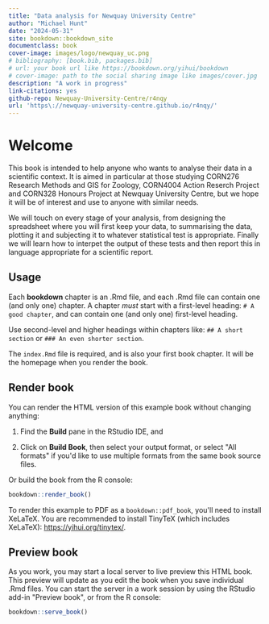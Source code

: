 ```yaml
--- 
title: "Data analysis for Newquay University Centre"
author: "Michael Hunt"
date: "2024-05-31"
site: bookdown::bookdown_site
documentclass: book
cover-image: images/logo/newquay_uc.png
# bibliography: [book.bib, packages.bib]
# url: your book url like https://bookdown.org/yihui/bookdown
# cover-image: path to the social sharing image like images/cover.jpg
description: "A work in progress"
link-citations: yes
github-repo: Newquay-University-Centre/r4nqy
url: 'https\://newquay-university-centre.github.io/r4nqy/'
---
```




# Welcome

This book is intended to help anyone who wants to analyse their data in a scientific context. It is aimed in particular at those studying CORN276 Research Methods and GIS for Zoology, CORN4004 Action Reserch Project and CORN328 Honours Project at Newquay University Centre, but we hope it will be of interest and use to anyone with similar needs.

We will touch on every stage of your analysis, from designing the spreadsheet where you will first keep your data, to summarising the data, plotting it and subjecting it to whatever statistical test is appropriate. Finally we will learn how to interpet the output of these tests and then report this in language appropriate for a scientific report.

## Usage 

Each **bookdown** chapter is an .Rmd file, and each .Rmd file can contain one (and only one) chapter. A chapter *must* start with a first-level heading: `# A good chapter`, and can contain one (and only one) first-level heading.

Use second-level and higher headings within chapters like: `## A short section` or `### An even shorter section`.

The `index.Rmd` file is required, and is also your first book chapter. It will be the homepage when you render the book.

## Render book

You can render the HTML version of this example book without changing anything:

1. Find the **Build** pane in the RStudio IDE, and

1. Click on **Build Book**, then select your output format, or select "All formats" if you'd like to use multiple formats from the same book source files.

Or build the book from the R console:


```r
bookdown::render_book()
```

To render this example to PDF as a `bookdown::pdf_book`, you'll need to install XeLaTeX. You are recommended to install TinyTeX (which includes XeLaTeX): <https://yihui.org/tinytex/>.

## Preview book

As you work, you may start a local server to live preview this HTML book. This preview will update as you edit the book when you save individual .Rmd files. You can start the server in a work session by using the RStudio add-in "Preview book", or from the R console:


```r
bookdown::serve_book()
```



